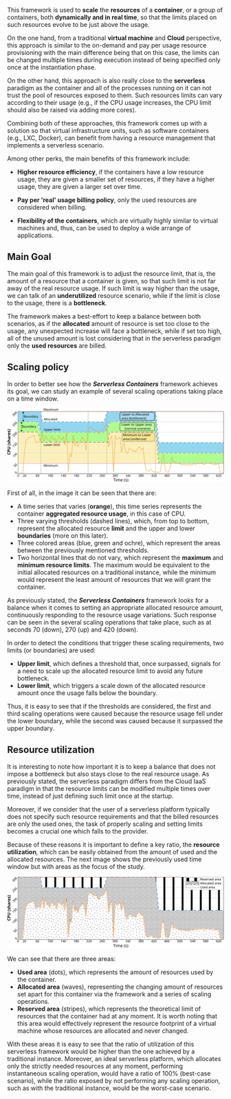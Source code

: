 This framework is used to **scale** the **resources** of a **container**, 
or a group of containers, both **dynamically and in real time**, so that 
the limits placed on such resources evolve to be just above the usage. 

On the one hand, from a traditional **virtual machine** and **Cloud** 
perspective, this approach is similar to the on-demand and pay 
per usage resource provisioning with the main difference being that on 
this case, the limits can be changed multiple times during execution 
instead of being specified only once at the instantiation phase.

On the other hand, this approach is also really close to the **serverless** 
paradigm as the container and all of the processes running on it can not 
trust the pool of resources exposed to them. Such resources limits can 
vary according to their usage (e.g., if the CPU usage increases, 
the CPU limit should also be raised via adding more cores).

Combining both of these approaches, this framework comes up with a 
solution so that virtual infrastructure units, such as software 
containers (e.g., LXC, Docker), can benefit from having a resource 
management that implements a serverless scenario. 

Among other perks, the main benefits of this framework include:

* **Higher resource efficiency**, if the containers have a low resource 
usage, they are given a smaller set of resources, if they have a higher 
usage, they are given a larger set over time.

* **Pay per 'real' usage billing policy**, only the used resources are 
considered when billing.

* **Flexibility of the containers**, which are virtually highly similar 
to virtual machines and, thus, can be used to deploy a wide arrange of 
applications.

## Main Goal

The main goal of this framework is to adjust the resource limit, that 
is, the amount of a resource that a container is given, so that such 
limit is not far away of the real resource usage. If such limit is way 
higher than the usage, we can talk of an **underutilized** resource 
scenario, while if the limit is close to the usage, there is a 
**bottleneck**.

The framework makes a best-effort to keep a balance between both 
scenarios, as if the **allocated** amount of resource is set too close 
to the usage, any unexpected increase will face a bottleneck, while if 
set too high, all of the unused amount is lost considering that in the 
serverless paradigm only the **used resources** are billed.


## Scaling policy

In order to better see how the **_Serverless Containers_** framework 
achieves its goal, we can study an example of several scaling operations 
taking place on a time window.

![Time series](img/use_case/timeseries.svg)

First of all, in the image it can be seen that there are:

* A time series that varies (**orange**), this time series represents the 
container **aggregated resource usage**, in this case of CPU.
* Three varying thresholds (dashed lines), which, from top to bottom, 
represent the allocated resource **limit** and the upper and lower 
**boundaries** (more on this later).
* Three colored areas (blue, green and ochre), which represent the areas
between the previously mentioned thresholds.
* Two horizontal lines that do not vary, which represent the **maximum** 
and **minimum resource limits**. The maximum would be equivalent to the 
initial allocated resources on a traditional instance, while the minimum 
would represent the least amount of resources that we will grant the 
container.

As previously stated, the **_Serverless Containers_** framework looks 
for a balance when it comes to setting an appropriate allocated resource 
amount, continuously responding to the resource usage variations. 
Such response can be seen in the several scaling operations that take 
place, such as at seconds 70 (down), 270 (up) and 420 (down). 

In order to detect the conditions that trigger these scaling 
requirements, two limits (or boundaries) are used:

* **Upper limit**, which defines a threshold that, once surpassed, 
signals for a need to scale up the allocated resource limit to avoid any 
future bottleneck.
* **Lower limit**, which triggers a scale down of the allocated 
resource amount once the usage falls below the boundary.

Thus, it is easy to see that if the thresholds are considered, the 
first and third scaling operations were caused because the resource 
usage fell under the lower boundary, while the second was caused because 
it surpassed the upper boundary.
 
## Resource utilization

It is interesting to note how important it is to keep a balance that 
does not impose a bottleneck but also stays close to the real resource 
usage. As previously stated, the serverless paradigm differs from the 
Cloud IaaS paradigm in that the resource limits can be modified 
multiple times over time, instead of just defining such limit once at 
the startup. 

Moreover, if we consider that the user of a serverless platform 
typically does not specify such resource requirements and that
the billed resources are only the used ones, the task of properly 
scaling and setting limits becomes a crucial one which falls to 
the provider.

Because of these reasons it is important to define a key ratio, the 
**resource utilization**, which can be easily obtained from the amount of 
used and the allocated resources. The next image shows the previously 
used time window but with areas as the focus of the study.

![Areas](img/use_case/integrals.svg)

We can see that there are three areas:

* **Used area** (dots), which represents the amount of resources 
used by the container.
* **Allocated area** (waves), representing the changing amount of 
resources set apart for this container via the framework and a series 
of scaling operations.
* **Reserved area** (stripes), which represents the theoretical 
limit of resources that the container had at any moment. It is worth 
noting that this area would effectively represent the resource 
footprint of a virtual machine whose resources are allocated and never 
changed.

With these areas it is easy to see that the ratio of utilization of 
this serverless framework would be higher than the one achieved by a 
traditional instance. Moreover, an ideal serverless platform, 
which allocates only the strictly needed resources at any moment, 
performing instantaneous scaling operation, would have a ratio of 100% 
(best-case scenario), while the ratio exposed by not performing any 
scaling operation, such as with the traditional instance, would be 
the worst-case scenario.

